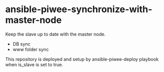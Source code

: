 # ansible-piwee-synchronize-with-master-node

Keep the slave up to date with the master node.

- DB sync
- www folder sync

This repository is deployed and setup by ansible-piwee-deploy playbook when is_slave is set to true.
